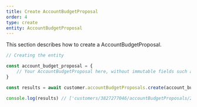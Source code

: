 ```yaml
---
title: Create AccountBudgetProposal
order: 4
type: create
entity: AccountBudgetProposal
---
```


This section describes how to create a AccountBudgetProposal.

```javascript
// Creating the entity

const account_budget_proposal = {
    // Your AccountBudgetProposal here, without immutable fields such as resource_name
}

const results = await customer.accountBudgetProposals.create(account_budget_proposal)

console.log(results) // ['customers/3827277046/accountBudgetProposals/265265547']
```
